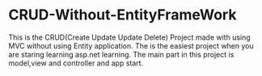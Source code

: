 # CRUD-Without-EntityFrameWork
This is the CRUD(Create Update Update Delete) Project made with using MVC without using Entity application.
The is the easiest project when you are staring learning asp.net learning.
The main part in this project is model,view and controller and app start.
